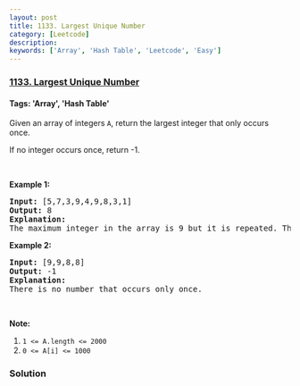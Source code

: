 ```yaml
---
layout: post
title: 1133. Largest Unique Number
category: [Leetcode]
description: 
keywords: ['Array', 'Hash Table', 'Leetcode', 'Easy']
---
```

### [1133. Largest Unique Number](https://leetcode.com/problems/largest-unique-number)

#### Tags: 'Array', 'Hash Table'

<div class="content__u3I1 question-content__JfgR"><div><p>Given an array of integers <code>A</code>, return the largest integer that only occurs once.</p>
<p>If no integer occurs once, return -1.</p>
<p> </p>
<p><strong>Example 1:</strong></p>
<pre><strong>Input: </strong><span id="example-input-1-1">[5,7,3,9,4,9,8,3,1]</span>
<strong>Output: </strong><span id="example-output-1">8</span>
<strong>Explanation: </strong>
The maximum integer in the array is 9 but it is repeated. The number 8 occurs only once, so it's the answer.
</pre>
<p><strong>Example 2:</strong></p>
<pre><strong>Input: </strong><span id="example-input-1-1">[9,9,8,8]</span>
<strong>Output: </strong><span id="example-output-1">-1</span>
<strong>Explanation: </strong>
There is no number that occurs only once.
</pre>
<p> </p>
<p><strong>Note:</strong></p>
<ol>
<li><code>1 &lt;= A.length &lt;= 2000</code></li>
<li><code>0 &lt;= A[i] &lt;= 1000</code></li>
</ol>
</div></div>

### Solution
